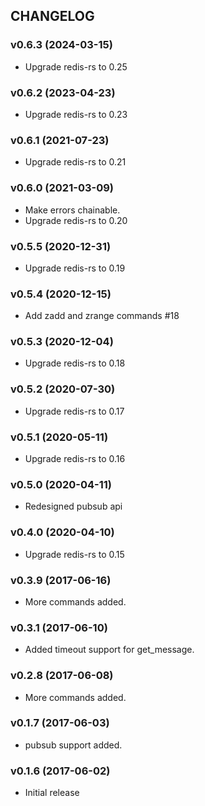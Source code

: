 ## CHANGELOG

### v0.6.3 (2024-03-15)

* Upgrade redis-rs to 0.25

### v0.6.2 (2023-04-23)

* Upgrade redis-rs to 0.23

### v0.6.1 (2021-07-23)

* Upgrade redis-rs to 0.21

### v0.6.0 (2021-03-09)

* Make errors chainable.
* Upgrade redis-rs to 0.20

### v0.5.5 (2020-12-31)

* Upgrade redis-rs to 0.19

### v0.5.4 (2020-12-15)

* Add zadd and zrange commands #18

### v0.5.3 (2020-12-04)

* Upgrade redis-rs to 0.18

### v0.5.2 (2020-07-30)

* Upgrade redis-rs to 0.17

### v0.5.1 (2020-05-11)

* Upgrade redis-rs to 0.16

### v0.5.0 (2020-04-11)

* Redesigned pubsub api

### v0.4.0 (2020-04-10)

* Upgrade redis-rs to 0.15

### v0.3.9 (2017-06-16)

* More commands added.

### v0.3.1 (2017-06-10)

* Added timeout support for get_message.

### v0.2.8 (2017-06-08)

* More commands added.

### v0.1.7 (2017-06-03)

* pubsub support added.

### v0.1.6 (2017-06-02)

* Initial release
